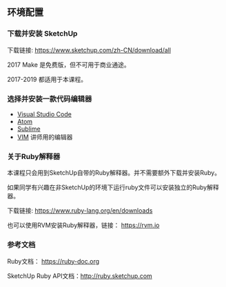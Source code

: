 ## 环境配置

### 下载并安装 SketchUp

下载链接: <a href="https://www.sketchup.com/zh-CN/download/all" target="_blank">https://www.sketchup.com/zh-CN/download/all</a>

2017 Make 是免费版，但不可用于商业通途。

2017-2019 都适用于本课程。

### 选择并安装一款代码编辑器

* <a href="https://code.visualstudio.com" target="_blank">Visual Studio Code</a>
* <a href="https://atom.io" target="_blank">Atom</a>
* <a href="https://www.sublimetext.com" target="_blank">Sublime</a>
* <a href="https://www.vim.org" target="_blank">VIM</a> 讲师用的编辑器

### 关于Ruby解释器

本课程只会用到SketchUp自带的Ruby解释器。并不需要额外下载并安装Ruby。

如果同学有兴趣在非SketchUp的环境下运行ruby文件可以安装独立的Ruby解释器。 

下载链接: <a href="https://www.ruby-lang.org/en/downloads" target="_blank">https://www.ruby-lang.org/en/downloads</a> 

也可以使用RVM安装Ruby解释器，链接：
<a href="https://rvm.io" target="_blank">https://rvm.io</a>

### 参考文档

Ruby文档： <a href="https://ruby-doc.org" target="_blank">https://ruby-doc.org</a>

SketchUp Ruby API文档：<a href="http://ruby.sketchup.com" target="_blank">http://ruby.sketchup.com</a>
